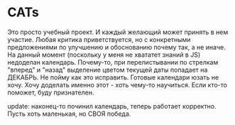 # CATs
Это просто учебный проект. И каждый желающий может принять в нем участие. 
Любая критика приветствуется, но с конкретными предложениями по улучшению и обоснованию почему так, а не иначе.
На данный момент (поскольку у меня не хвататет знаний в JS) недоделан календарь. Почему-то, при перелистывании по стрелкам "вперед" и "назад" выделение цветом текущей даты попадает на ДЕКАБРЬ. Не пойму как это исправить.
Готовые календари юзать не хочу. Хочу доделать именно этот - хоть чему-то научиться. Если кто-то поможет, буду признателен.

update:
наконец-то починил календарь, теперь работает корректно. Пусть хоть маленькая, но СВОЯ победа.